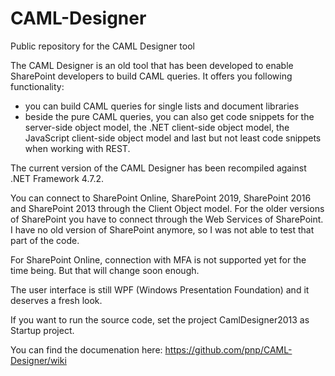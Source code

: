 # CAML-Designer
Public repository for the CAML Designer tool

The CAML Designer is an old tool that has been developed to enable SharePoint developers to build CAML queries. It offers you following functionality:
- you can build CAML queries for single lists and document libraries
- beside the pure CAML queries, you can also get code snippets for the server-side object model, the .NET client-side object model, the JavaScript client-side object model and last but not least code snippets when working with REST.

The current version of the CAML Designer has been recompiled against .NET Framework 4.7.2.

You can connect to SharePoint Online, SharePoint 2019, SharePoint 2016 and SharePoint 2013 through the Client Object model. For the older versions of SharePoint you have to connect through the Web Services of SharePoint. I have no old version of SharePoint anymore, so I was not able to test that part of the code.

For SharePoint Online, connection with MFA is not supported yet for the time being. But that will change soon enough.

The user interface is still WPF (Windows Presentation Foundation) and it deserves a fresh look. 

If you want to run the source code, set the project CamlDesigner2013 as Startup project.

You can find the documenation here: https://github.com/pnp/CAML-Designer/wiki
